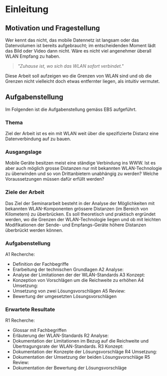 <!-- Ziel, Begründung und Abgrenzung der Arbeit -->

# Einleitung

## Motivation und Fragestellung

Wer kennt das nicht, das mobile Datennetz ist langsam oder das Datenvolumen ist bereits aufgebraucht; im entscheidenden Moment lädt das Bild oder Video dann nicht. Wäre es nicht viel angenehmer überall WLAN Empfang zu haben.

>_"Zuhause ist, wo sich das WLAN sofort verbindet."_

Diese Arbeit soll aufzeigen wo die Grenzen von WLAN sind und ob die Grenzen nicht vielleicht doch etwas entfernter liegen, als intuitiv vermutet.

## Aufgabenstellung

Im Folgenden ist die Aufgabenstellung gemäss EBS aufgeführt.

### Thema

Ziel der Arbeit ist es ein mit WLAN weit über die spezifizierte Distanz eine Datenverbindung auf zu bauen.

### Ausgangslage

Mobile Geräte besitzen meist eine ständige Verbindung ins WWW. Ist es aber auch möglich grosse Distanzen nur mit bekannten WLAN-Technologie zu überwinden und so von Drittanbietern unabhängig zu werden? Welche Voraussetzungen müssen dafür erfüllt werden?


### Ziele der Arbeit

Das Ziel der Seminararbeit besteht in der Analyse der Möglichkeiten mit bekannten WLAN-Komponenten grössere Distanzen (im Bereich von Kilometern) zu überbrücken. Es soll theoretisch und praktisch ergründet werden, wo die Grenzen der WLAN-Technologie liegen und ob mit leichten Modifikationen der Sende- und Empfangs-Geräte höhere Distanzen überbrückt werden können.

### Aufgabenstellung

A1 Recherche:
- Definition der Fachbegriffe
- Erarbeitung der technischen Grundlagen
A2 Analyse:
- Analyse der Limitationen der der WLAN-Standards
A3 Konzept:
- Konzeption von Vorschlägen um die Reichweite zu erhöhen
A4 Umsetzung:
- Umsetzung von zwei Lösungsvorschlägen
A5 Review:
- Bewertung der umgesetzten Lösungsvorschlägen

### Erwartete Resultate

R1 Recherche:
- Glossar mit Fachbegriffen
- Erläuterung der WLAN-Standards
R2 Analyse:
- Dokumentation der Limitationen im Bezug auf die Reichweite und Übertragungsrate der WLAN-Standards.
R3 Konzept:
- Dokumentation der Konzepte der Lösungsvorschläge
R4 Umsetzung:
- Dokumentation der Umsetzung der beiden Lösungsvorschläge
R5 Review:
- Dokumentation der Bewertung der Lösungsvorschläge
